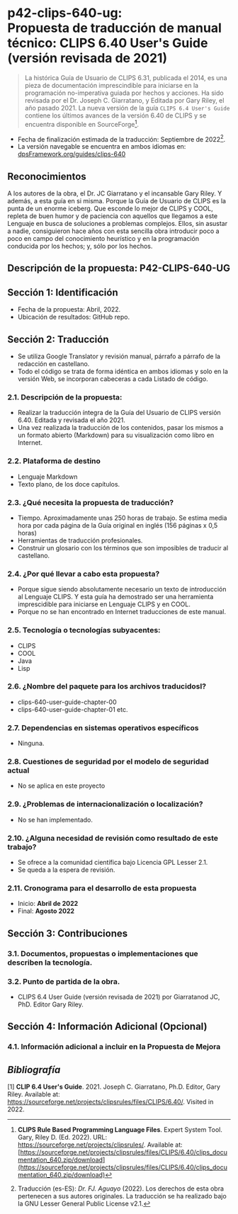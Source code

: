 # p42-clips-640-ug: <br> Propuesta de traducción de manual técnico: CLIPS 6.40 User's Guide (versión revisada de 2021)

> La histórica Guía de Usuario de CLIPS 6.31, publicada el 2014, es una pieza de documentación imprescindible para iniciarse en la programación no-imperativa guiada por hechos y acciones. Ha sido revisada por el Dr. Joseph C. Giarratano, y Editada por Gary Riley, el año pasado 2021. La nueva versión de la guía `CLIPS 6.4 User's Guide` contiene los últimos avances de la versión 6.40 de CLIPS y se encuentra disponible en SourceForge[^1].

- Fecha de finalización estimada de la traducción: Septiembre de 2022[^traductor].
- La versión navegable se encuentra en ambos idiomas en: [dpsFramework.org/guides/clips-640](https://dpsframework.org/guides/clips-640/clips-640-user-guide-chapter-00_es.html)



## Reconocimientos
A los autores de la obra, el Dr. JC Giarratano y el incansable Gary Riley. Y además, a esta guía en si misma. Porque la Guía de Usuario de CLIPS es la punta de un enorme iceberg. Que esconde lo mejor de CLIPS y COOL, repleta de buen humor y de paciencia con aquellos que llegamos a este Lenguaje en busca de soluciones a problemas complejos. Ellos, sin asustar a nadie, consiguieron hace años con esta sencilla obra introducir poco a poco en campo del conocimiento heurístico y en la programación conducida por los hechos; y, sólo por los hechos.




## Descripción de la propuesta: P42-CLIPS-640-UG 
  

##   Sección 1: Identificación
-  Fecha de la propuesta: Abril, 2022.
-  Ubicación de resultados: GitHub repo.

##   Sección 2: Traducción
-  Se utiliza Google Translator y revisión manual, párrafo a párrafo de la redacción en castellano.
-  Todo el código se trata de forma idéntica en ambos idiomas y solo en la versión Web, se incorporan cabeceras a cada Listado de código.

###  2.1. Descripción de la propuesta:

-  Realizar la traducción íntegra de la Guía del Usuario de CLIPS versión 6.40. Editada y revisada el año 2021.
-  Una vez realizada la traducción de los contenidos, pasar los mismos a un formato abierto (Markdown) para su visualización como libro en Internet.

###  2.2. Plataforma de destino
-  Lenguaje Markdown
-  Texto plano, de los doce capítulos.


###  2.3. ¿Qué necesita la propuesta de traducción?
-  Tiempo. Aproximadamente unas 250 horas de trabajo. Se estima media hora por cada página de la Guía original en inglés (156 páginas x 0,5 horas)
-  Herramientas de traducción profesionales.
-  Construir un glosario con los términos que son imposibles de traducir al castellano.


###  2.4. ¿Por qué llevar a cabo esta propuesta?
-  Porque sigue siendo absolutamente necesario un texto de introducción al Lenguaje CLIPS. Y esta guía ha demostrado ser una herramienta imprescidible para iniciarse en Lenguaje CLIPS y en COOL.
-  Porque no se han encontrado en Internet traducciones de este manual.



###  2.5. Tecnología o tecnologías subyacentes:
-  CLIPS
-  COOL
-  Java
-  Lisp


###  2.6. ¿Nombre del paquete para los archivos traducidosI?
-    clips-640-user-guide-chapter-00
-    clips-640-user-guide-chapter-01
etc.






###  2.7. Dependencias en sistemas operativos específicos
-  Ninguna.





###  2.8. Cuestiones de seguridad por el modelo de seguridad actual
-  No se aplica en este proyecto






###  2.9. ¿Problemas de internacionalización o localización?
-  No se han implementado.





###  2.10. ¿Alguna necesidad de revisión como resultado de este trabajo?
-  Se ofrece a la comunidad científica bajo Licencia GPL Lesser 2.1.
-  Se queda a la espera de revisión.





###  2.11. Cronograma para el desarrollo de esta propuesta
-   Inicio: **Abril de 2022**
-   Final: **Agosto 2022**






##   Sección 3: Contribuciones


###  3.1. Documentos, propuestas o implementaciones que describen la tecnología.




###  3.2. Punto de partida de la obra.
-   CLIPS 6.4 User Guide (versión revisada de 2021) por Giarratanod JC, PhD. Editor Gary Riley.



##   Sección 4: Información Adicional (Opcional)


###  4.1. Información adicional a incluir en la Propuesta de Mejora



##  _Bibliografía_

[1] **CLIP 6.4 User's Guide**. 2021. Joseph C. Giarratano, Ph.D. Editor, Gary Riley. Available at: <https://sourceforge.net/projects/clipsrules/files/CLIPS/6.40/>. Visited in 2022.



[^1]: **CLIPS Rule Based Programming Language Files**. Expert System Tool. Gary, Riley D. (Ed. 2022). URL: https://sourceforge.net/projects/clipsrules/. Available at: [https://sourceforge.net/projects/clipsrules/files/CLIPS/6.40/clips_documentation_640.zip/download](https://sourceforge.net/projects/clipsrules/files/CLIPS/6.40/clips_documentation_640.zip/download)

[^traductor]: Traducción (es-ES): _Dr. FJ. Aguayo_ (2022). Los derechos de esta obra pertenecen a sus autores originales. La traducción se ha realizado bajo la GNU Lesser General Public License v2.1.


